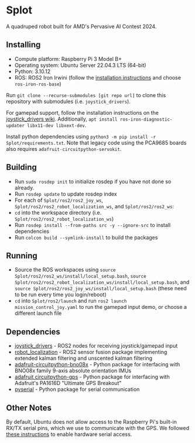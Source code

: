 # Splot

A quadruped robot built for AMD's Pervasive AI Contest 2024.


## Installing
* Compute platform: Raspberry Pi 3 Model B+
* Operating system: Ubuntu Server 22.04.3 LTS (64-bit)
* Python: 3.10.12
* ROS: ROS2 Iron Irwini (follow the [installation instructions](https://docs.ros.org/en/iron/Installation/Ubuntu-Install-Debians.html) and choose `ros-iron-ros-base`)

Run `git clone --recurse-submodules [git repo url]` to clone this repository with submodules (i.e. `joystick_drivers`).

For gamepad support, follow the installation instructions on the [joystick_drivers wiki](https://wiki.ros.org/joystick_drivers). Additionally, `apt install ros-iron-diagnostic-updater libx11-dev libxext-dev`.

Install python dependencies using `python3 -m pip install -r Splot/requirements.txt`. Note that legacy code using the PCA9685 boards also requires `adafruit-circuitpython-servokit`.


## Building
* Run `sudo rosdep init` to initialize rosdep if you have not done so already.
* Run `rosdep update` to update rosdep index
* For each of `Splot/ros2/ros2_joy_ws`, `Splot/ros2/ros2_robot_localization_ws`, and `Splot/ros2/ros2_ws`:
* `cd` into the workspace directory (i.e. `Splot/ros2/ros2_robot_localization_ws`)
* Run `rosdep install --from-paths src -y --ignore-src` to install dependencies
* Run `colcon build --symlink-install` to build the packages


## Running
* Source the ROS workspaces using `source Splot/ros2/ros2_ws/install/local_setup.bash`, `source Splot/ros2/ros2_robot_localization_ws/install/local_setup.bash`, and `source Splot/ros2/ros2_joy_ws/install/local_setup.bash` (these need to be run every time you login/reboot)
* `cd` into `Splot/ros2/launch` and run `ros2 launch mission_control_joy.yaml` to run the gamepad input demo, or choose a different launch file


## Dependencies
* [joystick_drivers](https://wiki.ros.org/joystick_drivers) - ROS2 nodes for receiving joystick/gamepad input
* [robot_localization](https://github.com/cra-ros-pkg/robot_localization) - ROS2 sensor fusion package implementing extended kalman filtering and unscented kalman filtering
* [adafruit-circuitpython-bno08x](https://docs.circuitpython.org/projects/bno08x/en/latest/) - Python package for interfacing with BNO08x family 9-axis absolute orientation IMUs
* [adafruit circuitpython-gps](https://docs.circuitpython.org/projects/gps/en/latest/) - Python package for interfacing with Adafruit's PA1616D "Ultimate GPS Breakout"
* [pyserial](https://pypi.org/project/pyserial/) - Python package for serial communication


## Other Notes
By default, Ubuntu does not allow access to the Raspberry Pi's built-in RX/TX serial pins, which we use to communicate with the GPS. We followed [these instructions](https://raspberrypi.stackexchange.com/a/116860) to enable hardware serial access.

